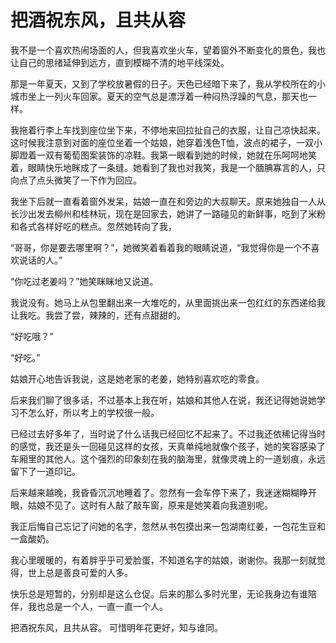 # 把酒祝东风，且共从容
我不是一个喜欢热闹场面的人，但我喜欢坐火车，望着窗外不断变化的景色，我也让自己的思绪延伸到远方，直到模糊不清的地平线深处。

那是一年夏天，又到了学校放暑假的日子。天色已经暗下来了，我从学校所在的小城市坐上一列火车回家。夏天的空气总是漂浮着一种闷热浮躁的气息，那天也一样。

我拖着行李上车找到座位坐下来，不停地来回拉扯自己的衣服，让自己凉快起来。这时候我注意到对面的座位坐着一个姑娘，她穿着浅色T恤，波点的裙子，一双小脚蹬着一双有葡萄图案装饰的凉鞋。我第一眼看到她的时候，她就在乐呵呵地笑着，眼睛快乐地眯成了一条缝。她看到了我也对我笑，我是一个腼腆寡言的人，只向点了点头微笑了一下作为回应。

我坐下后就一直看着窗外发呆，姑娘一直在和旁边的大叔聊天。原来她独自一人从长沙出发去柳州和桂林玩，现在是回家去，她讲了一路碰见的新鲜事，吃到了米粉和各式各样好吃的糕点。忽然她转向了我，

“哥哥，你是要去哪里啊？”，她微笑着看着我的眼睛说道，“我觉得你是一个不喜欢说话的人。”

“你吃过老姜吗？”她笑眯眯地又说道。

我说没有。她马上从包里翻出来一大堆吃的，从里面挑出来一包红红的东西递给我让我吃。我尝了尝，辣辣的，还有点甜甜的。

“好吃哦？”

“好吃。”

姑娘开心地告诉我说，这是她老家的老姜，她特别喜欢吃的零食。

后来我们聊了很多话，不过基本上我在听，姑娘和其他人在说，我还记得她说她学习不怎么好，所以考上的学校很一般。

已经过去好多年了，当时说了什么话我已经回忆不起来了。不过我还依稀记得当时的感觉，我还是头一回碰见这样的女孩，天真单纯地就像个孩子，她的笑容感染了车厢里的其他人。这个强烈的印象刻在我的脑海里，就像灵魂上的一道划痕，永远留下了一道印记。

后来越来越晚，我昏昏沉沉地睡着了。忽然有一会车停下来了，我迷迷糊糊睁开眼，姑娘不见了。这时有人敲了敲车窗，原来是她笑着向我道别呢。

我正后悔自己忘记了问她的名字，忽然从书包摸出来一包湖南红姜，一包花生豆和一盒酸奶。

我心里暖暖的，有着胖乎乎可爱脸蛋，不知道名字的姑娘，谢谢你。我那一刻就觉得，世上总是善良可爱的人多。

快乐总是短暂的，分别却是这么仓促。后来的那么多时光里，无论我身边有谁陪伴，我也总是一个人，一直一直一个人。

把酒祝东风，且共从容。
可惜明年花更好，知与谁同。
